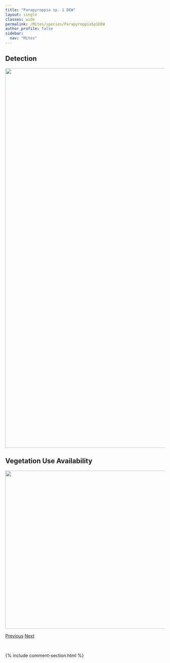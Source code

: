```yaml
---
title: "Parapyroppia sp. 1 DEW"
layout: single
classes: wide
permalink: /Mites/species/ParapyroppiaSp1DEW
author_profile: false
sidebar:
  nav: "Mites"
---
```


<h2>Detection</h2>

<a href="https://drive.google.com/uc?export=view&id=1jlQLszQ1Uog1P_xBCivKiJbFSiQHHS-a">
<img src="https://drive.google.com/uc?export=view&id=1jlQLszQ1Uog1P_xBCivKiJbFSiQHHS-a" height = "1200" width = "800">
</a>


<h2>Vegetation Use Availability</h2>

<a href="https://drive.google.com/uc?export=view&id=12PIpLBf16qBTTi002ut1xKXsROV4ub0P">
<img src="https://drive.google.com/uc?export=view&id=12PIpLBf16qBTTi002ut1xKXsROV4ub0P" height = "500" width = "1000">
</a>


<a href="/DevelopmentWebsite/Mites/species/ParaleiusLeontonycha" class="pagination--pager" title="Paraleius leontonycha">Previous</a> <a href="/DevelopmentWebsite/Mites/species/PelopsisBifurcatus" class="pagination--pager" title="Pelopsis bifurcatus">Next</a>

<p>&nbsp;</p>

{% include comment-section.html %}
